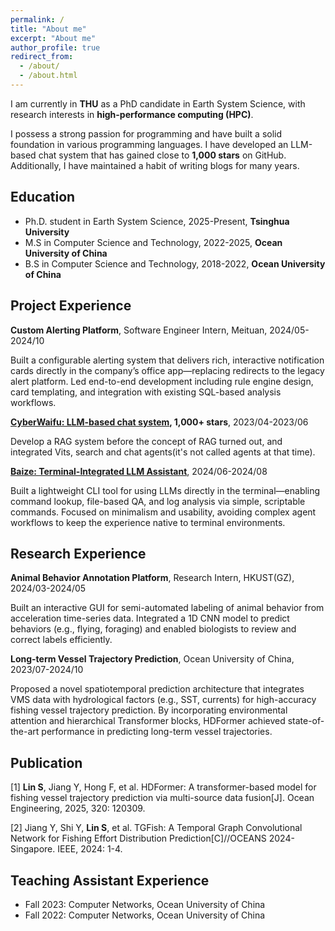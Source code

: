 ```yaml
---
permalink: /
title: "About me"
excerpt: "About me"
author_profile: true
redirect_from:
  - /about/
  - /about.html
---
```


I am currently in **THU** as a PhD candidate in Earth System Science, with research interests in **high-performance computing (HPC)**.

I possess a strong passion for programming and have built a solid foundation in various programming languages. I have developed an LLM-based chat system that has gained close to **1,000 stars** on GitHub. Additionally, I have maintained a habit of writing blogs for many years.

Education
------
- Ph.D. student in Earth System Science, 2025-Present, **Tsinghua University**
- M.S in Computer Science and Technology, 2022-2025, **Ocean University of China**
- B.S in Computer Science and Technology, 2018-2022, **Ocean University of China**

Project Experience
------

**Custom Alerting Platform**, Software Engineer Intern, Meituan, 2024/05-2024/10

Built a configurable alerting system that delivers rich, interactive notification cards directly in the company’s office app—replacing redirects to the legacy alert platform. Led end-to-end development including rule engine design, card templating, and integration with existing SQL-based analysis workflows.

**[CyberWaifu: LLM-based chat system](https://github.com/Syan-Lin/CyberWaifu), 1,000+ stars**, 2023/04-2023/06

Develop a RAG system before the concept of RAG turned out, and integrated Vits, search and chat agents(it's not called agents at that time).

**[Baize: Terminal-Integrated LLM Assistant](https://github.com/Syan-Lin/baize)**, 2024/06-2024/08

Built a lightweight CLI tool for using LLMs directly in the terminal—enabling command lookup, file-based QA, and log analysis via simple, scriptable commands. Focused on minimalism and usability, avoiding complex agent workflows to keep the experience native to terminal environments.

Research Experience
------

**Animal Behavior Annotation Platform**, Research Intern, HKUST(GZ), 2024/03-2024/05

Built an interactive GUI for semi-automated labeling of animal behavior from acceleration time-series data. Integrated a 1D CNN model to predict behaviors (e.g., flying, foraging) and enabled biologists to review and correct labels efficiently.

**Long-term Vessel Trajectory Prediction**, Ocean University of China, 2023/07-2024/10

Proposed a novel spatiotemporal prediction architecture that integrates VMS data with hydrological factors (e.g., SST, currents) for high-accuracy fishing vessel trajectory prediction. By incorporating environmental attention and hierarchical Transformer blocks, HDFormer achieved state-of-the-art performance in predicting long-term vessel trajectories.

Publication
------
\[1\] **Lin S**, Jiang Y, Hong F, et al. HDFormer: A transformer-based model for fishing vessel trajectory prediction via multi-source data fusion[J]. Ocean Engineering, 2025, 320: 120309.

\[2\] Jiang Y, Shi Y, **Lin S**, et al. TGFish: A Temporal Graph Convolutional Network for Fishing Effort Distribution Prediction[C]//OCEANS 2024-Singapore. IEEE, 2024: 1-4.

Teaching Assistant Experience
------
- Fall 2023: Computer Networks, Ocean University of China
- Fall 2022: Computer Networks, Ocean University of China
